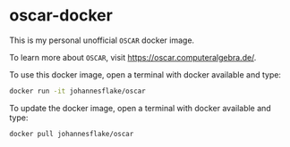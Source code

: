 # oscar-docker

This is my personal unofficial `OSCAR` docker image.

To learn more about `OSCAR`, visit https://oscar.computeralgebra.de/.

To use this docker image, open a terminal with docker available and type:
```bash
docker run -it johannesflake/oscar
```

To update the docker image, open a terminal with docker available and type:
```bash
docker pull johannesflake/oscar
```
